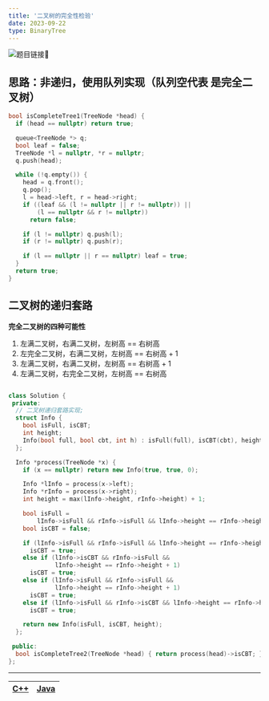 ```yaml
---
title: '二叉树的完全性检验'
date: 2023-09-22
type: BinaryTree
---
```


![题目链接🔗](https://leetcode.cn/problems/check-completeness-of-a-binary-tree/)

## 思路：非递归，使用队列实现（队列空代表 是完全二叉树）

```cpp
bool isCompleteTree1(TreeNode *head) {
  if (head == nullptr) return true;

  queue<TreeNode *> q;
  bool leaf = false;
  TreeNode *l = nullptr, *r = nullptr;
  q.push(head);

  while (!q.empty()) {
    head = q.front();
    q.pop();
    l = head->left, r = head->right;
    if ((leaf && (l != nullptr || r != nullptr)) ||
        (l == nullptr && r != nullptr))
      return false;

    if (l != nullptr) q.push(l);
    if (r != nullptr) q.push(r);

    if (l == nullptr || r == nullptr) leaf = true;
  }
  return true;
}

```

## 二叉树的递归套路

**完全二叉树的四种可能性**

1. 左满二叉树，右满二叉树，左树高 == 右树高
2. 左完全二叉树，右满二叉树，左树高 == 右树高 + 1
3. 左满二叉树，右满二叉树，左树高 == 右树高 + 1
4. 左满二叉树，右完全二叉树，左树高 == 右树高

```cpp

class Solution {
 private:
  // 二叉树递归套路实现;
  struct Info {
    bool isFull, isCBT;
    int height;
    Info(bool full, bool cbt, int h) : isFull(full), isCBT(cbt), height(h){};
  };

  Info *process(TreeNode *x) {
    if (x == nullptr) return new Info(true, true, 0);

    Info *lInfo = process(x->left);
    Info *rInfo = process(x->right);
    int height = max(lInfo->height, rInfo->height) + 1;

    bool isFull =
        lInfo->isFull && rInfo->isFull && lInfo->height == rInfo->height;
    bool isCBT = false;

    if (lInfo->isFull && rInfo->isFull && lInfo->height == rInfo->height)
      isCBT = true;
    else if (lInfo->isCBT && rInfo->isFull &&
             lInfo->height == rInfo->height + 1)
      isCBT = true;
    else if (lInfo->isFull && rInfo->isFull &&
             lInfo->height == rInfo->height + 1)
      isCBT = true;
    else if (lInfo->isFull && rInfo->isCBT && lInfo->height == rInfo->height)
      isCBT = true;

    return new Info(isFull, isCBT, height);
  };

 public:
  bool isCompleteTree2(TreeNode *head) { return process(head)->isCBT; }
};
```

<hr/>

| [C++ ](https://github.com/ZhengKe996/DS/blob/main/src/binary_tree/is_cbt2.cpp) | [Java ](https://github.com/ZhengKe996/DS/blob/main/src/binary_tree/is_cbt2.java) |
| :----------------------------------------------------------------------------: | :------------------------------------------------------------------------------: |
